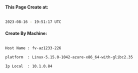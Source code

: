 
   
#### This Page Create at:

```bash

2023-08-16 - 19:51:17 UTC

```

#### Create By Machine:

```bash

Host Name : fv-az1233-226

platform  : Linux-5.15.0-1042-azure-x86_64-with-glibc2.35

Ip Local  : 10.1.0.84

```

